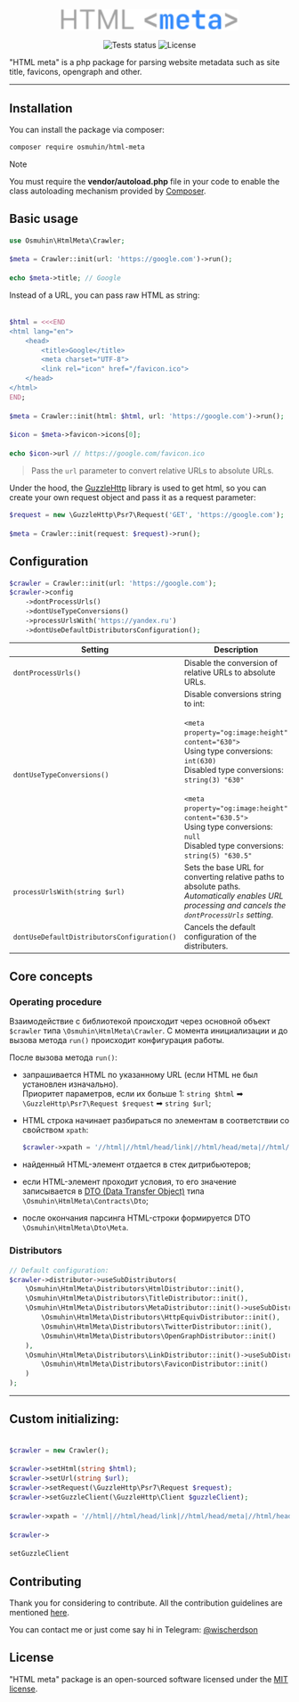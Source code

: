 <p align="center">
	<img src="https://raw.githubusercontent.com/wischerdson/html-meta/refs/heads/master/docs/logo.svg" alt="HTML meta logo" width="320">
</p>

<p align="center">
	<img src="https://github.com/wischerdson/html-meta/actions/workflows/tests.yml/badge.svg" alt="Tests status">
	<img src="https://badgen.net/github/license/wischerdson/html-meta" alt="License">
</p>

"HTML meta" is a php package for parsing website metadata such as site title, favicons, opengraph and other.

---

## Installation

You can install the package via composer:

```bash
composer require osmuhin/html-meta
```

> [!NOTE]
> You must require the **vendor/autoload.php** file in your code to enable the class autoloading mechanism provided by [Composer](https://getcomposer.org/doc/01-basic-usage.md).

## Basic usage

```php
use Osmuhin\HtmlMeta\Crawler;

$meta = Crawler::init(url: 'https://google.com')->run();

echo $meta->title; // Google
```

Instead of a URL, you can pass raw HTML as string:

```php

$html = <<<END
<html lang="en">
	<head>
		<title>Google</title>
		<meta charset="UTF-8">
		<link rel="icon" href="/favicon.ico">
	</head>
</html>
END;

$meta = Crawler::init(html: $html, url: 'https://google.com')->run();

$icon = $meta->favicon->icons[0];

echo $icon->url // https://google.com/favicon.ico
```

> Pass the `url` parameter to convert relative URLs to absolute URLs.

Under the hood, the [GuzzleHttp](https://docs.guzzlephp.org/en/stable/) library is used to get html, so you can create your own request object and pass it as a request parameter:

```php
$request = new \GuzzleHttp\Psr7\Request('GET', 'https://google.com');

$meta = Crawler::init(request: $request)->run();
```

## Configuration
<a name="config"></a>

```php
$crawler = Crawler::init(url: 'https://google.com');
$crawler->config
	->dontProcessUrls()
	->dontUseTypeConversions()
	->processUrlsWith('https://yandex.ru')
	->dontUseDefaultDistributorsConfiguration();
```

| Setting | Description |
|---------|-------------|
| ```dontProcessUrls()``` | Disable the conversion of relative URLs to absolute URLs. |
| ```dontUseTypeConversions()``` | Disable conversions string to int: <br><br> ```<meta property="og:image:height" content="630">``` <br> Using type conversions: ```int(630)``` <br> Disabled type conversions: ```string(3) "630"``` <br><br> ```<meta property="og:image:height" content="630.5">``` <br> Using type conversions: `null` <br> Disabled type conversions: ```string(5) "630.5"``` |
| ```processUrlsWith(string $url)``` | Sets the base URL for converting relative paths to absolute paths.<br> *Automatically enables URL processing and cancels the ```dontProcessUrls``` setting*. |
| ```dontUseDefaultDistributorsConfiguration()``` | Cancels the default configuration of the distributers. <br> |

## Core concepts
### Operating procedure

Взаимодействие с библиотекой происходит через основной объект ```$crawler``` типа ```\Osmuhin\HtmlMeta\Crawler```. С момента инициализации и до вызова метода ```run()``` происходит конфигурация работы. <br>

После вызова метода ```run()```:

* запрашивается HTML по указанному URL (если HTML не был установлен изначально). <br>
Приоритет параметров, если их больше 1: ```string $html``` ➡ ```\GuzzleHttp\Psr7\Request $request``` ➡ ```string $url```;

* HTML строка начинает разбираться по элементам в соответствии со свойством ```xpath```:<br>
	```php
	$crawler->xpath = '//html|//html/head/link|//html/head/meta|//html/head/title';
	```


* найденный HTML-элемент отдается в стек дитрибьютеров;

* если HTML-элемент проходит условия, то его значение записывается в [DTO (Data Transfer Object)](https://en.wikipedia.org/wiki/Data_transfer_object) типа ```\Osmuhin\HtmlMeta\Contracts\Dto```;

* после окончания парсинга HTML-строки формируется DTO ```\Osmuhin\HtmlMeta\Dto\Meta```.

### Distributors

```php
// Default configuration:
$crawler->distributor->useSubDistributors(
	\Osmuhin\HtmlMeta\Distributors\HtmlDistributor::init(),
	\Osmuhin\HtmlMeta\Distributors\TitleDistributor::init(),
	\Osmuhin\HtmlMeta\Distributors\MetaDistributor::init()->useSubDistributors(
		\Osmuhin\HtmlMeta\Distributors\HttpEquivDistributor::init(),
		\Osmuhin\HtmlMeta\Distributors\TwitterDistributor::init(),
		\Osmuhin\HtmlMeta\Distributors\OpenGraphDistributor::init()
	),
	\Osmuhin\HtmlMeta\Distributors\LinkDistributor::init()->useSubDistributors(
		\Osmuhin\HtmlMeta\Distributors\FaviconDistributor::init()
	)
);
```

---
## Custom initializing:
```php

$crawler = new Crawler();

$crawler->setHtml(string $html);
$crawler->setUrl(string $url);
$crawler->setRequest(\GuzzleHttp\Psr7\Request $request);
$crawler->setGuzzleClient(\GuzzleHttp\Client $guzzleClient);

$crawler->xpath = '//html|//html/head/link|//html/head/meta|//html/head/title';

$crawler->

setGuzzleClient
```


## Contributing

Thank you for considering to contribute. All the contribution guidelines are mentioned [here](CONTRIBUTING.md).

You can contact me or just come say hi in Telegram: [@wischerdson](https://t.me/wischerdson)

## License

"HTML meta" package is an open-sourced software licensed under the [MIT license](LICENSE.md).
